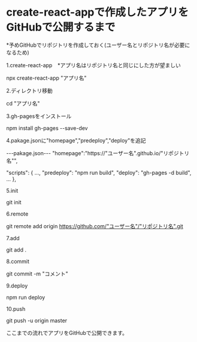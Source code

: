 # create-react-appで作成したアプリをGitHubで公開するまで
*予めGitHubでリポジトリを作成しておく(ユーザー名とリポジトリ名が必要になるため)

1.create-react-app　*アプリ名はリポジトリ名と同じにした方が望ましい

npx create-react-app "アプリ名"


2.ディレクトリ移動

cd "アプリ名"

3.gh-pagesをインストール

npm install gh-pages --save-dev


4.pakage.jsonに"homepage","predeploy","deploy"を追記

---pakage.json---
"homepage":"https://"ユーザー名".github.io/"リポジトリ名"",

  "scripts": {
    ...,
    "predeploy": "npm run build",
    "deploy": "gh-pages -d build",
    ...
  },


5.init

git init

6.remote

git remote add origin https://github.com/"ユーザー名"/"リポジトリ名".git


7.add

git add .


8.commit

git commit -m "コメント"


9.deploy

npm run deploy


10.push

git push -u origin master


ここまでの流れでアプリをGitHubで公開できます。
